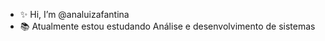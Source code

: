 - ✨ Hi, I’m @analuizafantina
- 📚 Atualmente estou estudando Análise e desenvolvimento de sistemas


<!---
analuizafantin/analuizafantin is a ✨ special ✨ repository because its `README.md` (this file) appears on your GitHub profile.
You can click the Preview link to take a look at your changes.
--->
